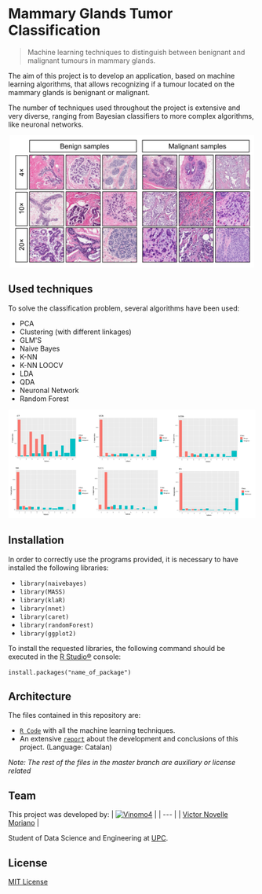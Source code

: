 # Mammary Glands Tumor Classification

>  Machine learning techniques to distinguish between benignant and malignant tumours in mammary glands.

The aim of this project is to develop an application, based on machine learning algorithms, that allows recognizing if a tumour located on the mammary glands is benignant or malignant.

The number of techniques used throughout the project is extensive and very diverse, ranging from Bayesian classifiers to more complex algorithms, like neuronal networks.

<p align="center">
  <img src='README Images/tumours.png'/ width = 500>
</p>

## Used techniques

To solve the classification problem, several algorithms have been used:

* PCA
* Clustering (with different linkages)
* GLM'S
* Naive Bayes
* K-NN
* K-NN LOOCV
* LDA
* QDA
* Neuronal Network
* Random Forest

<p align="center">
  <img src='README Images/variables.PNG'/>
</p>

## Installation

In order to correctly use the programs provided, it is necessary to have installed the following libraries:

* `library(naivebayes)`
* `library(MASS)`
* `library(klaR)`
* `library(nnet)`
* `library(caret)`
* `library(randomForest)`
* `library(ggplot2)`

To install the requested libraries, the following command should be executed in the [R Studio®](https://rstudio.com/) console:

`install.packages("name_of_package")`

## Architecture

The files contained in this repository are:

* [`R Code`](./Code.Rmd) with all the machine learning techniques.
* An extensive [`report`](./Report.pdf) about the development and conclusions of this project. (Language: Catalan)

*Note: The rest of the files in the master branch are auxiliary or license related*

## Team

This project was developed by:
| [![Vinomo4](https://avatars2.githubusercontent.com/u/49389601?s=60&v=4)](https://github.com/Vinomo4) | 
| --- | 
| [Victor Novelle Moriano](https://github.com/Vinomo4) | 


Student of Data Science and Engineering at [UPC](https://www.upc.edu/ca).

## License

[MIT License](./LICENSE)
